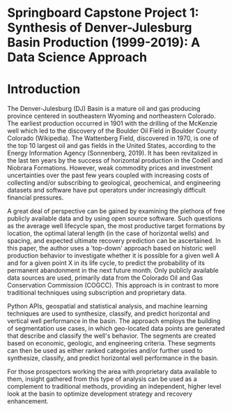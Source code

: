 # Springboard Capstone Project 1: Synthesis of Denver-Julesburg Basin Production (1999-2019): A Data Science Approach

# Introduction

The Denver-Julesburg (DJ) Basin is a mature oil and gas producing province centered in southeastern Wyoming and northeastern Colorado.   The earliest production occurred in 1901 with the drilling of the McKenzie well which led to the discovery of the Boulder Oil Field in Boulder County Colorado (Wikipedia).  The Wattenberg Field, discovered in 1970, is one of the top 10 largest oil and gas fields in the United States, according to the Energy Information Agency (Sonnenberg, 2019).  It has been revitalized in the last ten years by the success of horizontal production in the Codell and Niobrara Formations.  However, weak commodity prices and investment uncertainties over the past few years coupled with increasing costs of collecting and/or subscribing to geological, geochemical, and engineering datasets and software have put operators under increasingly difficult financial pressures.  
 
A great deal of perspective can be gained by examining the plethora of free publicly available data and by using open source software.  Such questions as the average well lifecycle span, the most productive target formations by location, the optimal lateral length (in the case of horizontal wells) and spacing, and expected ultimate recovery prediction can be ascertained.  In this paper, the author uses a 'top-down' approach based on historic well production behavior to investigate whether it is possible for a given well A and for a given point X in its life cycle, to predict the probability of its permanent abandonment in the next future month. Only publicly available data sources are used, primarily data from the Colorado Oil and Gas Conservation Commission (COGCC).  This approach is in contrast to more traditional techniques using subscription and proprietary data.

Python APIs, geospatial and statistical analysis, and machine learning techniques are used to synthesize, classify, and predict horizontal and vertical well performance in the basin.  The approach employs the building of segmentation use cases, in which geo-located data points are generated that describe and classify the well's behavior.  The segments are created based on economic, geologic, and engineering criteria. These segments can then be used as either ranked categories and/or further used to synthesize, classify, and predict horizontal well performance in the basin. 

For those prospectors working the area with proprietary data available to them, insight gathered from this type of analysis can be used as a complement to traditional methods, providing an independent, higher level look at the basin to optimize development strategy and recovery enhancement.
